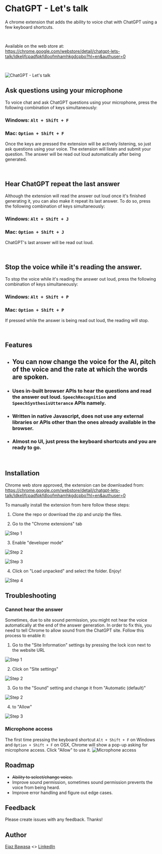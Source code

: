 
# ChatGPT - Let's talk

A chrome extension that adds the ability to voice chat with ChatGPT using a few keyboard shortcuts.

&nbsp;
&nbsp;

Available on the web store at: https://chrome.google.com/webstore/detail/chatgpt-lets-talk/ldkeljfcpadfpkfdloofmhamhkgdcpbo?hl=en&authuser=0

&nbsp;
&nbsp;

![ChatGPT - Let's talk](./images/popup-screenshot-voice-wth-flags-faq.png)

## Ask questions using your microphone
To voice chat and ask ChatGPT questions using your microphone, press the following combination of keys simultaneously:

### **Windows**: `Alt + Shift + F`

### **Mac**: `Option + Shift + F`

Once the keys are pressed the extension will be actively listening, so just ask questions using your voice. The extension will listen and submit your question. The answer will be read out loud automatically after being generated.

&nbsp;
&nbsp;


## Hear ChatGPT repeat the last answer
Although the extension will read the answer out loud once it's finished generating it, you can also make it repeat its last answer. To do so, press the following combination of keys simultaneously:

### **Windows**: `Alt + Shift + J`

### **Mac**: `Option + Shift + J`


ChatGPT's last answer will be read out loud.

&nbsp;
&nbsp;

## Stop the voice while it's reading the answer.
To stop the voice while it's reading the answer out loud, press the following combination of keys simultaneously:

### **Windows**: `Alt + Shift + P`

### **Mac**: `Option + Shift + P`


If pressed while the answer is being read out loud, the reading will stop.

&nbsp;
&nbsp;


## Features
- ## You can now change the voice for the AI, pitch of the voice and the rate at which the words are spoken.
- ### Uses in-built browser APIs to hear the questions and read the answer out loud. `SpeechRecognition` and `SpeechSynthesisUtterance` APIs namely.
- ### Written in native Javascript, does not use any external libraries or APIs other than the ones already available in the browser.
- ### Almost no UI, just press the keyboard shortcuts and you are ready to go.

&nbsp;
&nbsp;

## Installation
Chrome web store approved, the extension can be downloaded from: https://chrome.google.com/webstore/detail/chatgpt-lets-talk/ldkeljfcpadfpkfdloofmhamhkgdcpbo?hl=en&authuser=0


To manually install the extension from here follow these steps:

1. Clone the repo or download the zip and unzip the files.

2. Go to the "Chrome extensions" tab

![Step 1](/images/install-1.png)

3. Enable "developer mode"

![Step 2](/images/install-2.png)

![Step 3](/images/install-4.png)

4. Click on "Load unpacked" and select the folder. Enjoy!

![Step 4](/images/install-5.png)


## Troubleshooting
### Cannot hear the answer
Sometimes, due to site sound permission, you might not hear the voice automatically at the end of the answer generation. In order to fix this, you need to tell Chrome to allow sound from the ChatGPT site. Follow this process to enable it:

1. Go to the "Site Information" settings by pressing the lock icon next to the website URL

![Step 1](/images/0.png)

2. Click on "Site settings"

![Step 2](/images/1.png)

3. Go to the "Sound" setting and change it from "Automatic (default)"

![Step 2](/images/2.png)

4. to "Allow"

![Step 3](/images/3.png)

### Microphone access

The first time pressing the keyboard shortcut `Alt + Shift + F` on Windows and `Option + Shift + F` on OSX, Chrome will show a pop-up asking for microphone access. Click "Allow" to use it.
![Microphone access](/images/install-mic-access.png)



## Roadmap

- ~~Ability to select/change voice.~~
- Improve sound permission, sometimes sound permission prevents the voice from being heard.
- Improve error handling and figure out edge cases.

## Feedback
Please create issues with any feedback. Thanks!

## Author
[Ejaz Bawasa](https://zaje.me/) <> [LinkedIn](https://www.linkedin.com/in/ejazbawasa/)
